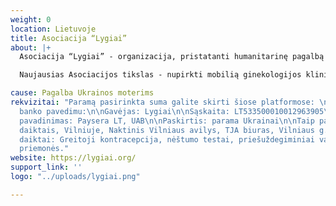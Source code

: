 ```yaml
---
weight: 0
location: Lietuvoje
title: Asociacija “Lygiai”
about: |+
  Asociacija “Lygiai” - organizacija, pristatanti humanitarinę pagalbą moterims, ypač toms, kurios nukentėjo nuo seksualinio smurto karo metu Ukrainoje.

  Naujausias Asociacijos tikslas - nupirkti mobilią ginekologijos kliniką. Toks pirkinys leistų užtikrinti būtiniausią pagalbą Ukrainos moterims, kartu, suteikti būtinas sveikatos paslaugas seksualinį smurtą patyrusioms.

cause: Pagalba Ukrainos moterims
rekvizitai: "Paramą pasirinkta suma galite skirti šiose platformose: \n\npaypal.me/lygiai\nhttps://contribee.com/https-lygiaiorg-\n\nArba
  banko pavedimu:\n\nGavėjas: Lygiai\n\nSąskaita: LT533500010012963905\n\nSWIFT: EVIULT2VXXX\n\nBanko
  pavadinimas: Paysera LT, UAB\n\nPaskirtis: parama Ukrainai\n\nTaip pat renkame paramą
  daiktais, Vilniuje, Naktinis Vilniaus avilys, TJA biuras, Vilniaus g. 22.\n\nBūtiniausi
  daiktai: Greitoji kontracepcija, nėštumo testai, priešuždegiminiai vaistai ir higienos
  priemonės."
website: https://lygiai.org/
support_link: ''
logo: "../uploads/lygiai.png"

---
```

